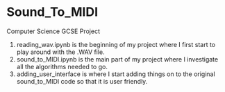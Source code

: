 # Sound_To_MIDI
Computer Science GCSE Project

1. reading_wav.ipynb is the beginning of my project where I first start to play around with the .WAV file.
2. sound_to_MIDI.ipynb is the main part of my project where I investigate all the algorithms needed to go.
3. adding_user_interface is where I start adding things on to the original sound_to_MIDI code so that it is user friendly.